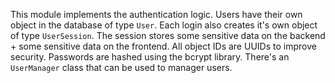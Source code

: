 This module implements the authentication logic.
Users have their own object in the database of type `User`.
Each login also creates it's own object of type `UserSession`.
The session stores some sensitive data on the backend + some sensitive data on the frontend.
All object IDs are UUIDs to improve security.
Passwords are hashed using the bcrypt library.
There's an `UserManager` class that can be used to manager users.